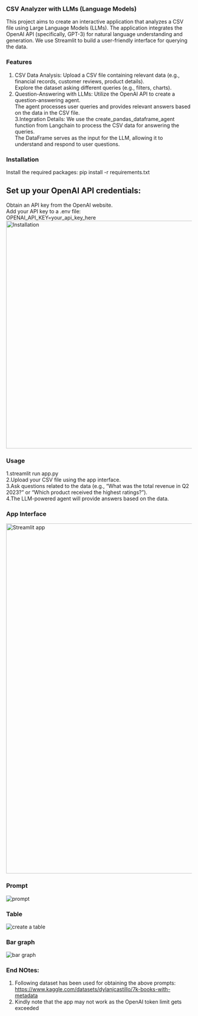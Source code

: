 ### CSV Analyzer with LLMs (Language Models)
This project aims to create an interactive application that analyzes a CSV file using Large Language Models (LLMs). The application integrates the OpenAI API (specifically, GPT-3) for natural language understanding and generation. 
We use Streamlit to build a user-friendly interface for querying the data.
### Features
1. CSV Data Analysis:
 Upload a CSV file containing relevant data (e.g., financial records, customer reviews, product details).<br />
 Explore the dataset asking different queries (e.g., filters, charts).<br />
2. Question-Answering with LLMs:
 Utilize the OpenAI API to create a question-answering agent.<br />
 The agent processes user queries and provides relevant answers based on the data in the CSV file.<br />
3.Integration Details:
 We use the create_pandas_dataframe_agent function from Langchain to process the  CSV data for answering the queries.<br />
 The DataFrame serves as the input for the LLM, allowing it to understand and respond to user questions.<br />
### Installation
Install the required packages: pip install -r requirements.txt<br />
## Set up your OpenAI API credentials:
Obtain an API key from the OpenAI website.<br />
Add your API key to a .env file:<br />
OPENAI_API_KEY=your_api_key_here
<img width="617" alt="Installation" src="https://github.com/Karthikeya201202/Chat_with_CSV/assets/92677934/8e5f0559-44b3-4720-8854-414d1f9977f2">
<br />
### Usage
 1.streamlit run app.py<br />
 2.Upload your CSV file using the app interface.<br />
 3.Ask questions related to the data (e.g., “What was the total revenue in Q2 2023?” or “Which product received the highest ratings?”).<br />
 4.The LLM-powered agent will provide answers based on the data.<br />
 ### App Interface
 <img width="948" alt="Streamlit app" src="https://github.com/Karthikeya201202/Chat_with_CSV/assets/92677934/a6868f5f-7228-4232-878e-e72cfe261604"> <br/>
 
### Prompt
 ![prompt](https://github.com/Karthikeya201202/Chat_with_CSV/assets/92677934/e994be95-5d10-4d64-859a-22dcb3513932) <br/>
 
 ### Table
 ![create a table](https://github.com/Karthikeya201202/Chat_with_CSV/assets/92677934/6ba277b7-69bf-4862-a2e6-18bb9aa927d0) <br/>
 
 ### Bar graph
 ![bar graph](https://github.com/Karthikeya201202/Chat_with_CSV/assets/92677934/a404e213-24a1-4f4d-a74c-a38a874cead4) <br/>

### End NOtes:
1. Following dataset has been used for obtaining the above prompts:<br/>
https://www.kaggle.com/datasets/dylanjcastillo/7k-books-with-metadata <br/>
2. Kindly note that the app may not work as the OpenAI token limit gets exceeded





 


